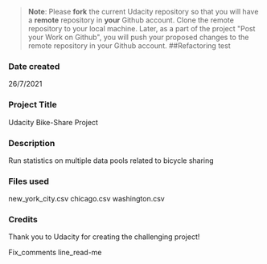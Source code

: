 >**Note**: Please **fork** the current Udacity repository so that you will have a **remote** repository in **your** Github account. Clone the remote repository to your local machine. Later, as a part of the project "Post your Work on Github", you will push your proposed changes to the remote repository in your Github account.
##Refactoring test
### Date created

26/7/2021

### Project Title

Udacity Bike-Share Project

### Description
Run statistics on multiple data pools related to bicycle sharing

### Files used
new_york_city.csv chicago.csv washington.csv

### Credits

Thank you to Udacity for creating the challenging project!







Fix_comments line_read-me
